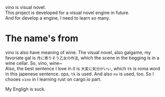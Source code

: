 vino is visual novel.  
This project is developed for a visual novel engine in future.  
And for develop a engine, I need to learn so many.

# The name's from
vino is also have meaning of wine. The visual novel, also galgame, my favoriate gal is `月に寄りそう乙女の作法`, which the scene in the begging is in a wine cellar. So, vino, wine~  
Also, the best sentence I love in it is `大変に気分がいい`, which `tk` is roma word in this japenese sentence. ops, `tk` is used. And also `nv` is used, too. So I chooes `vino` in I learning rust on cargo.io part.

My Engligh is suck.
